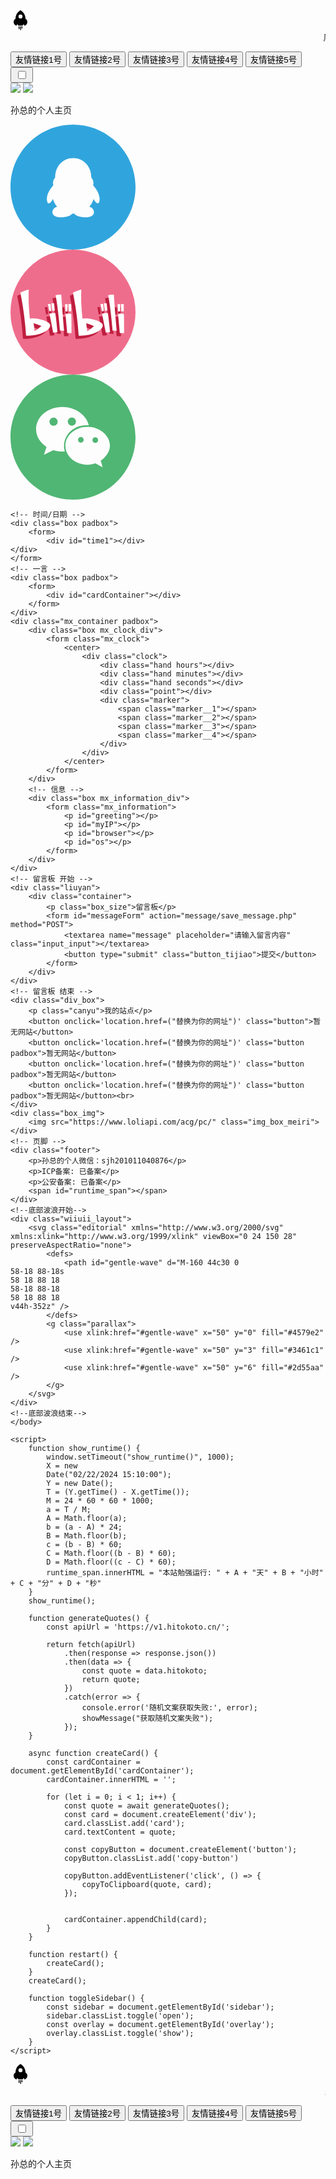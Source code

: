 <!-- 
本项目作者微信:sjh201011040876
作者微信:sjh201011040876
留言板输入框可以伸缩
留言的内容在message/message.txt
 -->
<!DOCTYPE html>
<html lang="en">

<head>
    <meta http-equiv="Content-Type" content="text/html; charset=utf-8">
    <meta http-equiv="X-UA-Compatible" content="IE=edge, chrome=1">
    <meta name="viewport" content="width=device-width,initial-scale=1,minimum-scale=1,maximum-scale=1,user-scalable=no,viewport-fit=cover">
    <meta name="applicable-device" content="pc, mobile">
    <meta name="apple-mobile-web-app-capable" content="yes">
    <meta name="renderer" content="webkit">
    <meta name="force-rendering" content="webkit">
    <title>孙总的个人主页v2.1(非原创)</title>
    <meta name="keywords" content="孙总的个人主页">
    <meta name="description" content="孙总的个人主页">
    <meta name="author" content="孙总的个人主页">
    <meta property="og:type" content="index">
    <meta property="og:title" content="孙总的个人主页">
    <meta property="og:description" content="孙总的个人主页">
    <link rel="shortcut icon" href="favicon.png" type="image/x-icon">
    <link rel="stylesheet" href="css/style.css">
    <div id="xf-MusicPlayer" data-cdnName="https://player.xfyun.club/js" data-themeColor="xf-original"></div>
    <link rel="stylesheet" href="css/clock.css">
    <!-- 悬浮按钮 -->
    <div class="adiv" id="back-to-top">
        <svg t="1710053351094" class="icon" viewBox="0 0 1024 1024" version="1.1" xmlns="http://www.w3.org/2000/svg" p-id="2614" width="32" height="32">
            <path d="M436.48 814.592a21.76 21.76 0 0 0-21.76 21.76v107.52a21.76 21.76 0 0 0 43.52 0v-107.52a21.76 21.76 0 0 0-21.76-21.76zM516.096 819.2a22.016 22.016 0 0 0-22.016 22.016v159.744a22.016 22.016 0 0 0 44.032 0v-158.976a22.016 22.016 0 0 0-22.016-22.784zM768 438.784C773.376 143.104 528.896 9.216 512 0c-16.384 8.704-260.864 142.592-256 438.272a192.256 192.256 0 0 0-93.696 187.392c8.192 98.304 104.448 163.584 141.056 160s25.6-30.72 25.6-30.72l12.544-51.2s54.272 81.92 71.68 81.92h197.632c15.616 0 71.68-81.92 71.68-81.92l12.544 51.2s-10.752 27.392 25.6 30.72 132.864-61.696 141.056-160a192.256 192.256 0 0 0-93.696-186.88z m-256-14.592a102.4 102.4 0 1 1 102.4-102.4 102.4 102.4 0 0 1-102.4 102.4zM588.8 819.2a21.76 21.76 0 0 0-21.76 21.76v76.8a21.76 21.76 0 1 0 43.52 0v-76.8A21.76 21.76 0 0 0 588.8 819.2z" p-id="2615"></path>
        </svg>
    </div>
    <!-- 侧边栏 -->
    <div class="sidebar" id="sidebar">
        <div class="box_marqueep">
            <form>
                <marquee class="marqueep mx_font_div_size">广告位招租：有意者联系</marquee>
        </div>
        <div class="box_img_you">
            <button onclick='location.href=("替换为你的网址")' class="button">友情链接1号</button>
            <button onclick='location.href=("替换为你的网址")' class="button padbox">友情链接2号</button>
            <button onclick='location.href=("替换为你的网址")' class="button padbox">友情链接3号</button>
            <button onclick='location.href=("替换为你的网址")' class="button padbox">友情链接4号</button>
            <button onclick='location.href=("替换为你的网址")' class="button padbox">友情链接5号</button>
        </div>
        </form>
    </div>
    <div class="overlay" id="overlay"></div>
    <button class="openbtn" onclick="toggleSidebar()">
        <div class="containera">
            <div class="menu-btn one">
                <input type="checkbox">
                <span></span>
                <span></span>
                <span></span>
            </div>
    </button>
    <!-- 头像/名称/打字机/联系 -->
    <div class="box_head">
        <form>
            <div class="image">
                <img src="images/111.png">
                <!-- 将下面链接中的微信号填成自己的 -->
                <img src="https://q.qlogo.cn/headimg_dl?dst_uin=3125591974&spec=640&img_type=jpg">
            </div>
            <p class="box_image_p">孙总的个人主页</p>
            <p id="p" class="p2a"></p>
            <!-- 联系按钮 1-->
            <div class="icon-div">
                <a href="https://qm.qq.com/q/rtqkRAAzZK">
                    <div class="icon-img">
                        <svg t="1707741471422" class="icon" viewBox="0 0 1024 1024" version="1.1" xmlns="http://www.w3.org/2000/svg" p-id="2300" width="200" height="200">
                            <path d="M512 0C229.003636 0 0 229.003636 0 512s229.003636 512 512 512 512-229.003636 512-512S794.996364 0 512 0z m210.385455 641.396364c-7.447273 9.309091-26.996364-1.861818-41.89091-32.581819-3.723636 13.963636-13.032727 36.305455-34.443636 64.232728 35.374545 8.378182 44.683636 42.821818 33.512727 61.44-8.378182 13.032727-26.996364 24.203636-59.578181 24.203636-58.647273 0-83.781818-15.825455-95.883637-26.996364-1.861818-2.792727-5.585455-3.723636-10.24-3.723636-4.654545 0-7.447273 0.930909-10.24 3.723636-11.170909 11.170909-37.236364 26.996364-95.883636 26.996364-32.581818 0-52.130909-11.170909-59.578182-24.203636-12.101818-18.618182-1.861818-53.061818 33.512727-61.44-20.48-27.927273-29.789091-50.269091-34.443636-64.232728-13.963636 30.72-34.443636 42.821818-41.890909 32.581819-5.585455-8.378182-8.378182-26.065455-7.447273-38.167273 3.723636-46.545455 34.443636-85.643636 53.061818-106.123636-2.792727-5.585455-8.378182-40.029091 14.894546-63.301819v-1.861818c0-92.16 65.163636-158.254545 148.014545-158.254545 81.92 0 148.014545 66.094545 148.014546 158.254545v1.861818c23.272727 23.272727 17.687273 57.716364 14.894545 63.301819 17.687273 20.48 49.338182 59.578182 53.061818 106.123636 0.930909 12.101818-0.930909 29.789091-7.447272 38.167273z" fill="#30A5DD" p-id="2301"></path>
                        </svg>
                    </div>
                </a>
            </div>
            <!-- 联系按钮 2 -->
            <div class="icon-div">
                <a href="https://b23.tv/YHZSH51">
                    <div class="icon-img">
                        <svg t="1707741522447" class="icon" viewBox="0 0 1024 1024" version="1.1" xmlns="http://www.w3.org/2000/svg" p-id="3291" width="200" height="200">
                            <path d="M512 512m-512 0a512 512 0 1 0 1024 0 512 512 0 1 0-1024 0Z" fill="#EF6D8C" p-id="3292"></path>
                            <path d="M711.8592 471.5264a182.6304 182.6304 0 0 1 20.48-2.2272 382.1312 382.1312 0 0 1 6.8608 58.0608c-2.048 0.384-16.512 3.712-16.512 3.712-1.1008-7.68-10.5728-54.7328-10.752-59.5456m27.8272-5.376l7.68 60.288c3.8912-0.1792 19.6608-1.3056 21.1456-1.4848-2.2272-22.8096-6.1184-58.88-6.1184-58.88a58.0864 58.0864 0 0 0-22.6304 0m-15.0272 83.6608a131.6352 131.6352 0 0 1 46.7456-4.4544c6.2976 22.8096 17.92 150.8352 18.9184 156.0064-7.68 0.9216-33.28 3.1488-35.4304 3.712-1.664-9.6512-30.2336-149.1456-30.2336-155.264m127.0784-76.8a199.68 199.68 0 0 1 20.48-0.5376 472.6528 472.6528 0 0 1 0.1792 58.4448l-16.512 1.4848c-0.3584-7.424-4.4544-54.3744-4.0704-59.3664m28.0064-1.4848l1.4848 59.5456c3.8912 0 19.4816 0.9216 21.1456 0.7424-0.3584-22.8096 0-58.88 0-58.88a102.4 102.4 0 0 0-22.6304-1.4848m-23.936 79.9488a133.9392 133.9392 0 0 1 46.9504 0.9216c2.56 26.7264 2.2272 151.1936 2.56 156.3904-7.9872 0-33.28 0.3584-35.4304 0.7424-0.3584-9.6512-14.6432-151.936-14.1056-158.0544m-81.4336-153.0624c20.224 103.1424 35.6352 279.3984 36.1728 290.7136 0 0 15.9488 0.3584 33.9456 1.4848-10.5728-111.1296-23.552-288.6656-23.3728-294.4-4.4544-5.12-46.7456 2.2272-46.7456 2.2272m-44.5184 243.968c-3.8912-28.9536-107.52-61.7728-165.6576-51.2 0 0-7.2448-63.8208-10.0096-125.5936a1282.944 1282.944 0 0 1 0.1792-113.1776 439.552 439.552 0 0 0-68.4544 25.6 2678.2976 2678.2976 0 0 1 46.7456 352.4864 319.2064 319.2064 0 0 0 85.1456-7.04c53.76-10.3936 117.4272-42.8544 112.0512-81.0752m-126.5152 52.1216l-9.088-65.4848a475.1872 475.1872 0 0 1 64 23.3728 595.9936 595.9936 0 0 1-54.912 42.112m-322.56-223.0016a182.6304 182.6304 0 0 1 20.48-2.2272 383.8208 383.8208 0 0 1 6.8608 58.0608c-2.048 0.384-16.512 3.712-16.512 3.712-1.1264-7.68-10.5728-54.7328-10.752-59.5456m27.8272-5.376l7.68 60.288c3.8912-0.1792 19.6608-1.3056 21.1456-1.4848-2.4064-22.8096-6.1184-58.88-6.1184-58.88a58.0864 58.0864 0 0 0-22.6304 0m-15.0272 83.6608a131.6608 131.6608 0 0 1 46.7456-4.4544c6.2976 22.8096 17.92 150.8352 18.9184 156.0064-7.68 0.9216-33.28 3.1488-35.4304 3.712-1.664-9.6512-30.2336-149.1456-30.2336-155.264m127.0784-76.8a199.5264 199.5264 0 0 1 20.48-0.5376 473.6 473.6 0 0 1 0.1792 58.4448l-16.512 1.4848c-0.3584-7.424-4.2752-54.3744-4.0704-59.3664m28.0064-1.4848l1.4848 59.5456c3.8912 0 19.4816 0.9216 21.1456 0.7424-0.3584-22.8096 0-58.88 0-58.88a114.8672 114.8672 0 0 0-22.6304-1.4848m-23.936 79.9488a133.9392 133.9392 0 0 1 46.9504 0.9216c2.56 26.7264 2.2272 151.1936 2.56 156.3904-7.9872 0-33.28 0.3584-35.4304 0.7424-0.1792-9.6512-14.6432-151.936-14.1056-158.0544m-81.4336-153.0624c20.224 103.1424 35.6096 279.3984 36.1728 290.7136 0 0 15.9488 0.3584 33.9456 1.4848-10.5728-111.1296-23.552-288.6656-23.3728-294.6048-4.4544-4.8128-46.7456 2.4064-46.7456 2.4064m-44.5184 243.968c-3.8912-28.9536-107.52-61.7728-165.6832-51.2 0 0-7.2448-63.8208-10.0096-125.5936a1282.944 1282.944 0 0 1 0.1792-113.1776 461.2352 461.2352 0 0 0-68.4544 25.6 2676.8384 2676.8384 0 0 1 46.7456 352.4864 319.2576 319.2576 0 0 0 85.1456-7.04c53.76-10.3936 117.4272-42.8544 112.0512-81.0752m-126.5152 52.1216l-9.088-65.4848a474.5216 474.5216 0 0 1 64 23.3728 594.9952 594.9952 0 0 1-54.912 42.112" fill="#BF1E3F" p-id="3293"></path>
                            <path d="M737.4592 445.9264a182.6304 182.6304 0 0 1 20.48-2.2272 382.1312 382.1312 0 0 1 6.8608 58.0608c-2.048 0.384-16.512 3.712-16.512 3.712-1.1008-7.68-10.5728-54.7328-10.752-59.5456m27.8272-5.376l7.68 60.288c3.8912-0.1792 19.6608-1.3056 21.1456-1.4848-2.2272-22.8096-6.1184-58.88-6.1184-58.88a58.0864 58.0864 0 0 0-22.6304 0m-15.0272 83.6608a131.6352 131.6352 0 0 1 46.7456-4.4544c6.2976 22.8096 17.92 150.8352 18.9184 156.0064-7.68 0.9216-33.28 3.1488-35.4304 3.712-1.664-9.6512-30.2336-149.1456-30.2336-155.264m127.0784-76.8a199.68 199.68 0 0 1 20.48-0.5376 472.6528 472.6528 0 0 1 0.1792 58.4448l-16.512 1.4848c-0.3584-7.424-4.4544-54.3744-4.0704-59.3664m28.0064-1.4848l1.4848 59.5456c3.8912 0 19.4816 0.9216 21.1456 0.7424-0.3584-22.8096 0-58.88 0-58.88a102.4 102.4 0 0 0-22.6304-1.4848m-23.936 79.9488a133.9392 133.9392 0 0 1 46.9504 0.9216c2.56 26.7264 2.2272 151.1936 2.56 156.3904-7.9872 0-33.28 0.3584-35.4304 0.7424-0.3584-9.6512-14.6432-151.936-14.1056-158.0544m-81.4336-153.0624c20.224 103.1424 35.6352 279.3984 36.1728 290.7136 0 0 15.9488 0.3584 33.9456 1.4848-10.5728-111.1296-23.552-288.6656-23.3728-294.4-4.4544-5.12-46.7456 2.2272-46.7456 2.2272m-44.5184 243.968c-3.8912-28.9536-107.52-61.7728-165.6576-51.2 0 0-7.2448-63.8208-10.0096-125.5936a1282.944 1282.944 0 0 1 0.1792-113.1776 439.552 439.552 0 0 0-68.4544 25.6 2678.2976 2678.2976 0 0 1 46.7456 352.4864 319.2064 319.2064 0 0 0 85.1456-7.04c53.76-10.3936 117.4272-42.8544 112.0512-81.0752m-126.5152 52.1216l-9.088-65.4848a475.1872 475.1872 0 0 1 64 23.3728 595.9936 595.9936 0 0 1-54.912 42.112m-322.56-223.0016a182.6304 182.6304 0 0 1 20.48-2.2272 383.8208 383.8208 0 0 1 6.8608 58.0608c-2.048 0.384-16.512 3.712-16.512 3.712-1.1264-7.68-10.5728-54.7328-10.752-59.5456m27.8272-5.376l7.68 60.288c3.8912-0.1792 19.6608-1.3056 21.1456-1.4848-2.4064-22.8096-6.1184-58.88-6.1184-58.88a58.0864 58.0864 0 0 0-22.6304 0m-15.0272 83.6608a131.6608 131.6608 0 0 1 46.7456-4.4544c6.2976 22.8096 17.92 150.8352 18.9184 156.0064-7.68 0.9216-33.28 3.1488-35.4304 3.712-1.664-9.6512-30.2336-149.1456-30.2336-155.264m127.0784-76.8a199.5264 199.5264 0 0 1 20.48-0.5376 473.6 473.6 0 0 1 0.1792 58.4448l-16.512 1.4848c-0.3584-7.424-4.2752-54.3744-4.0704-59.3664m28.0064-1.4848l1.4848 59.5456c3.8912 0 19.4816 0.9216 21.1456 0.7424-0.3584-22.8096 0-58.88 0-58.88a114.8672 114.8672 0 0 0-22.6304-1.4848m-23.936 79.9488a133.9392 133.9392 0 0 1 46.9504 0.9216c2.56 26.7264 2.2272 151.1936 2.56 156.3904-7.9872 0-33.28 0.3584-35.4304 0.7424-0.1792-9.6512-14.6432-151.936-14.1056-158.0544m-81.4336-153.0624c20.224 103.1424 35.6096 279.3984 36.1728 290.7136 0 0 15.9488 0.3584 33.9456 1.4848-10.5728-111.1296-23.552-288.6656-23.3728-294.6048-4.4544-4.8128-46.7456 2.4064-46.7456 2.4064m-44.5184 243.968c-3.8912-28.9536-107.52-61.7728-165.6832-51.2 0 0-7.2448-63.8208-10.0096-125.5936a1282.944 1282.944 0 0 1 0.1792-113.1776 461.2352 461.2352 0 0 0-68.4544 25.6 2676.8384 2676.8384 0 0 1 46.7456 352.4864 319.2576 319.2576 0 0 0 85.1456-7.04c53.76-10.3936 117.4272-42.8544 112.0512-81.0752m-126.5152 52.1216l-9.088-65.4848a474.5216 474.5216 0 0 1 64 23.3728 594.9952 594.9952 0 0 1-54.912 42.112" fill="#FFFFFF" p-id="3294"></path>
                        </svg>
                    </div>
                </a>
            </div>
            <!-- 联系按钮 3 -->
            <div class="icon-div">
                <a href="weixin://">
                    <div class="icon-img">
                        <svg t="1707741586222" class="icon" viewBox="0 0 1024 1024" version="1.1" xmlns="http://www.w3.org/2000/svg" p-id="4504" width="200" height="200">
                            <path d="M352.814545 385.396364m-33.512727 0a33.512727 33.512727 0 1 0 67.025455 0 33.512727 33.512727 0 1 0-67.025455 0Z" fill="#50B674" p-id="4505"></path>
                            <path d="M502.690909 384.465455m-33.512727 0a33.512727 33.512727 0 1 0 67.025454 0 33.512727 33.512727 0 1 0-67.025454 0Z" fill="#50B674" p-id="4506"></path>
                            <path d="M576.232727 534.341818m-23.272727 0a23.272727 23.272727 0 1 0 46.545455 0 23.272727 23.272727 0 1 0-46.545455 0Z" fill="#50B674" p-id="4507"></path>
                            <path d="M694.458182 536.203636m-23.272727 0a23.272727 23.272727 0 1 0 46.545454 0 23.272727 23.272727 0 1 0-46.545454 0Z" fill="#50B674" p-id="4508"></path>
                            <path d="M512 0C229.003636 0 0 229.003636 0 512s229.003636 512 512 512 512-229.003636 512-512S794.996364 0 512 0z m-87.505455 630.225455c-26.996364 0-48.407273-5.585455-75.403636-11.17091l-75.403636 37.236364 21.410909-64.232727c-53.992727-37.236364-85.643636-85.643636-85.643637-145.221818 0-102.4 96.814545-182.458182 215.04-182.458182 105.192727 0 198.283636 64.232727 216.901819 150.807273-6.516364-0.930909-13.963636-0.930909-20.48-0.93091-102.4 0-182.458182 76.334545-182.458182 170.356364 0 15.825455 2.792727 30.72 6.516363 44.683636-7.447273 0-13.963636 0.930909-20.48 0.93091z m314.647273 75.403636l15.825455 53.992727-58.647273-32.581818c-21.410909 5.585455-42.821818 11.170909-64.232727 11.170909-102.4 0-182.458182-69.818182-182.458182-155.461818s80.058182-155.461818 182.458182-155.461818c96.814545 0 182.458182 69.818182 182.458182 155.461818 0 47.476364-31.650909 90.298182-75.403637 122.88z" fill="#50B674" p-id="4509"></path>
                        </svg>
                    </div>
                </a>
            </div>
    </div>
    </form>

    <!-- 时间/日期 -->
    <div class="box padbox">
        <form>
            <div id="time1"></div>
    </div>
    </form>
    <!-- 一言 -->
    <div class="box padbox">
        <form>
            <div id="cardContainer"></div>
        </form>
    </div>
    <div class="mx_container padbox">
        <div class="box mx_clock_div">
            <form class="mx_clock">
                <center>
                    <div class="clock">
                        <div class="hand hours"></div>
                        <div class="hand minutes"></div>
                        <div class="hand seconds"></div>
                        <div class="point"></div>
                        <div class="marker">
                            <span class="marker__1"></span>
                            <span class="marker__2"></span>
                            <span class="marker__3"></span>
                            <span class="marker__4"></span>
                        </div>
                    </div>
                </center>
            </form>
        </div>
        <!-- 信息 -->
        <div class="box mx_information_div">
            <form class="mx_information">
                <p id="greeting"></p>
                <p id="myIP"></p>
                <p id="browser"></p>
                <p id="os"></p>
            </form>
        </div>
    </div>
    <!-- 留言板 开始 -->
    <div class="liuyan">
        <div class="container">
            <p class="box_size">留言板</p>
            <form id="messageForm" action="message/save_message.php" method="POST">
                <textarea name="message" placeholder="请输入留言内容" class="input_input"></textarea>
                <button type="submit" class="button_tijiao">提交</button>
            </form>
        </div>
    </div>
    <!-- 留言板 结束 -->
    <div class="div_box">
        <p class="canyu">我的站点</p>
        <button onclick='location.href=("替换为你的网址")' class="button">暂无网站</button>
        <button onclick='location.href=("替换为你的网址")' class="button padbox">暂无网站</button>
        <button onclick='location.href=("替换为你的网址")' class="button padbox">暂无网站</button>
        <button onclick='location.href=("替换为你的网址")' class="button padbox">暂无网站</button><br>
    </div>
    <div class="box_img">
        <img src="https://www.loliapi.com/acg/pc/" class="img_box_meiri">
    </div>
    <!-- 页脚 -->
    <div class="footer">
        <p>孙总的个人微信：sjh201011040876</p>
        <p>ICP备案: 已备案</p>
        <p>公安备案: 已备案</p>
        <span id="runtime_span"></span>
    </div>
    <!--底部波浪开始-->
    <div class="wiiuii_layout">
        <svg class="editorial" xmlns="http://www.w3.org/2000/svg" xmlns:xlink="http://www.w3.org/1999/xlink" viewBox="0 24 150 28" preserveAspectRatio="none">
            <defs>
                <path id="gentle-wave" d="M-160 44c30 0 
    58-18 88-18s
    58 18 88 18 
    58-18 88-18 
    58 18 88 18
    v44h-352z" />
            </defs>
            <g class="parallax">
                <use xlink:href="#gentle-wave" x="50" y="0" fill="#4579e2" />
                <use xlink:href="#gentle-wave" x="50" y="3" fill="#3461c1" />
                <use xlink:href="#gentle-wave" x="50" y="6" fill="#2d55aa" />
            </g>
        </svg>
    </div>
    <!--底部波浪结束-->
    </body>

    <script>
        function show_runtime() {
            window.setTimeout("show_runtime()", 1000);
            X = new
            Date("02/22/2024 15:10:00");
            Y = new Date();
            T = (Y.getTime() - X.getTime());
            M = 24 * 60 * 60 * 1000;
            a = T / M;
            A = Math.floor(a);
            b = (a - A) * 24;
            B = Math.floor(b);
            c = (b - B) * 60;
            C = Math.floor((b - B) * 60);
            D = Math.floor((c - C) * 60);
            runtime_span.innerHTML = "本站勉强运行: " + A + "天" + B + "小时" + C + "分" + D + "秒"
        }
        show_runtime();

        function generateQuotes() {
            const apiUrl = 'https://v1.hitokoto.cn/';

            return fetch(apiUrl)
                .then(response => response.json())
                .then(data => {
                    const quote = data.hitokoto;
                    return quote;
                })
                .catch(error => {
                    console.error('随机文案获取失败:', error);
                    showMessage("获取随机文案失败");
                });
        }

        async function createCard() {
            const cardContainer = document.getElementById('cardContainer');
            cardContainer.innerHTML = '';

            for (let i = 0; i < 1; i++) {
                const quote = await generateQuotes();
                const card = document.createElement('div');
                card.classList.add('card');
                card.textContent = quote;

                const copyButton = document.createElement('button');
                copyButton.classList.add('copy-button')

                copyButton.addEventListener('click', () => {
                    copyToClipboard(quote, card);
                });


                cardContainer.appendChild(card);
            }
        }

        function restart() {
            createCard();
        }
        createCard();

        function toggleSidebar() {
            const sidebar = document.getElementById('sidebar');
            sidebar.classList.toggle('open');
            const overlay = document.getElementById('overlay');
            overlay.classList.toggle('show');
        }
    </script>

</html>
<script src="https://player.xfyun.club/js/xf-MusicPlayer/js/xf-MusicPlayer.min.js"></script>
<script src="js/script.js"></script>
<script src="js/sakura.js"></script>
<script src="js/clock.js"></script><!-- 
本项目作者微信:sjh201011040876
作者微信:sjh201011040876
留言板输入框可以伸缩
留言的内容在message/message.txt
 -->
<!DOCTYPE html>
<html lang="en">

<head>
    <meta http-equiv="Content-Type" content="text/html; charset=utf-8">
    <meta http-equiv="X-UA-Compatible" content="IE=edge, chrome=1">
    <meta name="viewport" content="width=device-width,initial-scale=1,minimum-scale=1,maximum-scale=1,user-scalable=no,viewport-fit=cover">
    <meta name="applicable-device" content="pc, mobile">
    <meta name="apple-mobile-web-app-capable" content="yes">
    <meta name="renderer" content="webkit">
    <meta name="force-rendering" content="webkit">
    <title>孙总的个人主页v2.1(非原创)</title>
    <meta name="keywords" content="孙总的个人主页">
    <meta name="description" content="孙总的个人主页">
    <meta name="author" content="孙总的个人主页">
    <meta property="og:type" content="index">
    <meta property="og:title" content="孙总的个人主页">
    <meta property="og:description" content="孙总的个人主页">
    <link rel="shortcut icon" href="favicon.png" type="image/x-icon">
    <link rel="stylesheet" href="css/style.css">
    <div id="xf-MusicPlayer" data-cdnName="https://player.xfyun.club/js" data-themeColor="xf-original"></div>
    <link rel="stylesheet" href="css/clock.css">
    <!-- 悬浮按钮 -->
    <div class="adiv" id="back-to-top">
        <svg t="1710053351094" class="icon" viewBox="0 0 1024 1024" version="1.1" xmlns="http://www.w3.org/2000/svg" p-id="2614" width="32" height="32">
            <path d="M436.48 814.592a21.76 21.76 0 0 0-21.76 21.76v107.52a21.76 21.76 0 0 0 43.52 0v-107.52a21.76 21.76 0 0 0-21.76-21.76zM516.096 819.2a22.016 22.016 0 0 0-22.016 22.016v159.744a22.016 22.016 0 0 0 44.032 0v-158.976a22.016 22.016 0 0 0-22.016-22.784zM768 438.784C773.376 143.104 528.896 9.216 512 0c-16.384 8.704-260.864 142.592-256 438.272a192.256 192.256 0 0 0-93.696 187.392c8.192 98.304 104.448 163.584 141.056 160s25.6-30.72 25.6-30.72l12.544-51.2s54.272 81.92 71.68 81.92h197.632c15.616 0 71.68-81.92 71.68-81.92l12.544 51.2s-10.752 27.392 25.6 30.72 132.864-61.696 141.056-160a192.256 192.256 0 0 0-93.696-186.88z m-256-14.592a102.4 102.4 0 1 1 102.4-102.4 102.4 102.4 0 0 1-102.4 102.4zM588.8 819.2a21.76 21.76 0 0 0-21.76 21.76v76.8a21.76 21.76 0 1 0 43.52 0v-76.8A21.76 21.76 0 0 0 588.8 819.2z" p-id="2615"></path>
        </svg>
    </div>
    <!-- 侧边栏 -->
    <div class="sidebar" id="sidebar">
        <div class="box_marqueep">
            <form>
                <marquee class="marqueep mx_font_div_size">广告位招租：有意者联系</marquee>
        </div>
        <div class="box_img_you">
            <button onclick='location.href=("替换为你的网址")' class="button">友情链接1号</button>
            <button onclick='location.href=("替换为你的网址")' class="button padbox">友情链接2号</button>
            <button onclick='location.href=("替换为你的网址")' class="button padbox">友情链接3号</button>
            <button onclick='location.href=("替换为你的网址")' class="button padbox">友情链接4号</button>
            <button onclick='location.href=("替换为你的网址")' class="button padbox">友情链接5号</button>
        </div>
        </form>
    </div>
    <div class="overlay" id="overlay"></div>
    <button class="openbtn" onclick="toggleSidebar()">
        <div class="containera">
            <div class="menu-btn one">
                <input type="checkbox">
                <span></span>
                <span></span>
                <span></span>
            </div>
    </button>
    <!-- 头像/名称/打字机/联系 -->
    <div class="box_head">
        <form>
            <div class="image">
                <img src="images/111.png">
                <!-- 将下面链接中的微信号填成自己的 -->
                <img src="https://q.qlogo.cn/headimg_dl?dst_uin=3125591974&spec=640&img_type=jpg">
            </div>
            <p class="box_image_p">孙总的个人主页</p>
            <p id="p" class="p2a"></p>
            <!-- 联系按钮 1-->
            <div class="icon-div">
                <a href="https://qm.qq.com/q/rtqkRAAzZK">
                    <div class="icon-img">
                        <svg t="1707741471422" class="icon" viewBox="0 0 1024 1024" version="1.1" xmlns="http://www.w3.org/2000/svg" p-id="2300" width="200" height="200">
                            <path d="M512 0C229.003636 0 0 229.003636 0 512s229.003636 512 512 512 512-229.003636 512-512S794.996364 0 512 0z m210.385455 641.396364c-7.447273 9.309091-26.996364-1.861818-41.89091-32.581819-3.723636 13.963636-13.032727 36.305455-34.443636 64.232728 35.374545 8.378182 44.683636 42.821818 33.512727 61.44-8.378182 13.032727-26.996364 24.203636-59.578181 24.203636-58.647273 0-83.781818-15.825455-95.883637-26.996364-1.861818-2.792727-5.585455-3.723636-10.24-3.723636-4.654545 0-7.447273 0.930909-10.24 3.723636-11.170909 11.170909-37.236364 26.996364-95.883636 26.996364-32.581818 0-52.130909-11.170909-59.578182-24.203636-12.101818-18.618182-1.861818-53.061818 33.512727-61.44-20.48-27.927273-29.789091-50.269091-34.443636-64.232728-13.963636 30.72-34.443636 42.821818-41.890909 32.581819-5.585455-8.378182-8.378182-26.065455-7.447273-38.167273 3.723636-46.54
